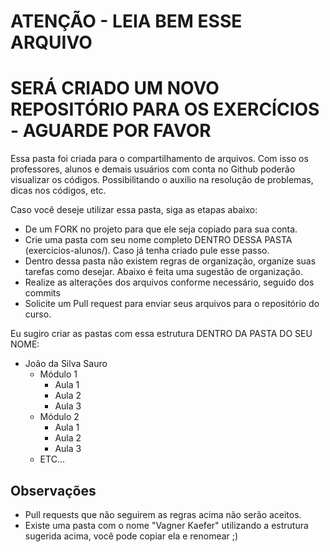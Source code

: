 
# ATENÇÃO - LEIA BEM ESSE ARQUIVO

# SERÁ CRIADO UM NOVO REPOSITÓRIO PARA OS EXERCÍCIOS - AGUARDE POR FAVOR

Essa pasta foi criada para o compartilhamento de arquivos. Com isso os professores, alunos e demais usuários com conta no Github poderão visualizar os códigos. Possibilitando o auxilio na resolução de problemas, dicas nos códigos, etc.

Caso você deseje utilizar essa pasta, siga as etapas abaixo:

- De um FORK no projeto para que ele seja copiado para sua conta.
- Crie uma pasta com seu nome completo DENTRO DESSA PASTA (exercicios-alunos/). Caso já tenha criado pule esse passo.
- Dentro dessa pasta não existem regras de organização, organize suas tarefas como desejar. Abaixo é feita uma sugestão de organização.
- Realize as alterações dos arquivos conforme necessário, seguido dos commits
- Solicite um Pull request para enviar seus arquivos para o repositório do curso.



Eu sugiro criar as pastas com essa estrutura DENTRO DA PASTA DO SEU NOME:

- João da Silva Sauro 
    - Módulo 1
        - Aula 1
        - Aula 2
        - Aula 3
    - Módulo 2
        - Aula 1
        - Aula 2
        - Aula 3
    - ETC...

## Observações
 
- Pull requests que não seguirem as regras acima não serão aceitos.
- Existe uma pasta com o nome "Vagner Kaefer" utilizando a estrutura sugerida acima, você pode copiar ela e renomear ;) 
